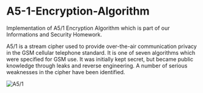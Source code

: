 # A5-1-Encryption-Algorithm
Implementation of A5/1 Encryption Algorithm which is part of our Informations and Security Homework.

A5/1 is a stream cipher used to provide over-the-air communication privacy in the GSM cellular telephone standard. It is one of seven algorithms which were specified for GSM use. It was initially kept secret, but became public knowledge through leaks and reverse engineering. A number of serious weaknesses in the cipher have been identified.

![A5/1](https://upload.wikimedia.org/wikipedia/commons/5/5e/A5-1_GSM_cipher.svg)
